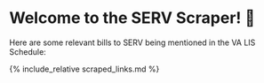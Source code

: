 # Welcome to the SERV Scraper! 🌆

Here are some relevant bills to SERV being mentioned in the VA LIS Schedule:

{% include_relative scraped_links.md %}
